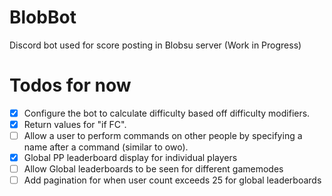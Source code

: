 # BlobBot

Discord bot used for score posting in Blobsu server (Work in Progress)

# Todos for now

- [x] Configure the bot to calculate difficulty based off difficulty modifiers.
- [x] Return values for "if FC".
- [ ] Allow a user to perform commands on other people by specifying a name after a command (similar to owo).
- [x] Global PP leaderboard display for individual players
- [ ] Allow Global leaderboards to be seen for different gamemodes
- [ ] Add pagination for when user count exceeds 25 for global leaderboards
